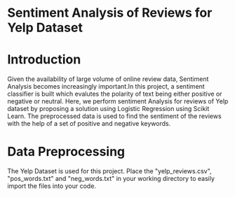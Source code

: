 # Sentiment Analysis of Reviews for Yelp Dataset
# Introduction

Given the availability of large volume of online review data, Sentiment Analysis becomes increasingly important.In this project, a sentiment classifier is built which evalutes the polarity of text being either positive or negative or neutral.
Here, we perform sentiment Analysis for reviews of Yelp dataset by proposing a solution using Logistic Regression using Scikit Learn. The preprocessed data is used to find the sentiment of the reviews with the help of a set of positive and negative keywords. 

# Data Preprocessing

The Yelp Dataset is used for this project. Place the "yelp_reviews.csv", "pos_words.txt" and "neg_words.txt" in your working directory to easily import the files into your code. 
